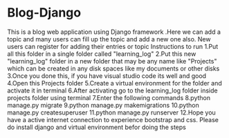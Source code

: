 # Blog-Django
This is a blog web application using Django framework .Here we can add a topic and many users can fill up the topic and add a new one also. New users can register for adding their entries or topic
Instructions to run
1.Put all this folder in a single folder called "learning_log"
2.Put this new "learning_log" folder in a new folder that may be any name like "Projects" which can be created in any disk spaces like my documents or other disks
3.Once you done this, if you have visual studio code its well and good
4.Open this Projects folder 
5.Create a virtual environment for the folder and activate it in terminal
6.After activating go to the learning_log folder inside projects folder using terminal
7.Enter the following commands
8.python manage.py migrate
9.python manage.py makemigrations
10.python manage.py createsuperuser
11.python manage.py runserver
12.Hope you have a active internet connection to experience bootstrap and css.
Please do install django and virtual environment befor doing the steps
